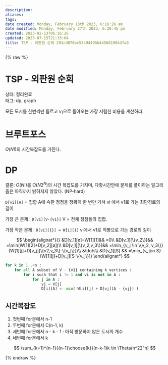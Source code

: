 ```yaml
---
description:
aliases: 
tags: 
date created: Monday, February 13th 2023, 6:16:26 am
date modified: Monday, February 27th 2023, 6:20:45 pm
created: 2023-02-13T06:16:26
updated: 2023-07-15T21:33:04
title: TSP - 외판원 순회 291cd070bc53494495b4456819043fa0
---
```


{% raw %}

# TSP - 외판원 순회

상태: 정리완료  
태그: dp, graph

모든 도시를 한번씩만 들르고 $v_1$으로 돌아오는 가장 저렴한 비용을 계산하라.

# 브루트포스

$O(N!)$의 시간복잡도를 가진다. 

# DP

결론: $O(N!)$를 $O(N2^N)$의 시간 복잡도를 가지며, 다항시간안에 문제를 풀이하는 알고리즘은 아직까지 밝혀지지 않았다. (NP-hard)

`D[vi][A]` = 집합 A에 속한 정점을 정확히 한 번만 거쳐 vi 에서 v1로 가는 최단경로의 길이

가장 큰 문제 : `D[v1][V-{v1}]` V = 전체 정점들의 집합. 

가장 작은 문제 : `D[vi][{}] = W[i][1]` vi에서 v1로 직빵으로 가는 경로의 길이

$$
\begin{alignat*}{}
&D[v_1][ø]=W[1][1]&& =0\\
&D[v_1][\{v_2\}]&& =\min(W[1][2]+D[v_2][ø])\\
&D[v_1][\{v_2,v_3\}]&& =\min_{v_j \in \{v_2, v_3\}}(W[1][j]+D[v_j][\{v2,v_3\}-\{v_j\}])\\
&\dots\\
&D[v_1][S] && =\min_{v_j\in S}(W[1][j]+D[v_j][S-\{v_j\}])
\end{alignat*}
$$

```python
for k in 1..<n :
	for all A subset of V - {v1} containing k vertices :
		for i such that i != 1 and vi is not in A :
			for j in A :
				vj = V[j]
				D[i][A] <- min( W[i][j] + D[vj][A - {vj}] )
```

## 시간복잡도

1. 첫번째 for문에서 n-1
2. 두번째 for문에서 C(n-1, k)
3. 세번째 for문에서 n - k - 1 : 아직 방문하지 않은 도시의 개수
4. 네번째 for문에서 k

$$
\sum_{k=1}^{n-1}{{n-1}\choose{k}}(n-k-1)k \in \Theta(n^22^n)
$$

{% endraw %}
